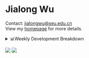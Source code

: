 #  Jialong Wu

Contact: jialongwu@seu.edu.cn<br>
View my [homepage](https://callanwu.github.io/) for more details.

<details><summary>📊Weekly Development Breakdown</summary>

<!--START_SECTION:waka-->

```txt
From: 26 August 2024 - To: 02 September 2024

Total Time: 5 hrs 35 mins

Python     2 hrs 34 mins   ███████████▓░░░░░░░░░░░░░   46.18 %
Bash       1 hr 20 mins    ██████░░░░░░░░░░░░░░░░░░░   23.94 %
Other      54 mins         ████░░░░░░░░░░░░░░░░░░░░░   16.33 %
JSON       20 mins         █▓░░░░░░░░░░░░░░░░░░░░░░░   06.04 %
HTML       18 mins         █▒░░░░░░░░░░░░░░░░░░░░░░░   05.48 %
```

<!--END_SECTION:waka-->

[![wakatime](https://wakatime.com/badge/user/c6720b29-9431-4a60-bc9d-e1fb2b6bd65f.svg)](https://wakatime.com/@c6720b29-9431-4a60-bc9d-e1fb2b6bd65f)
</details>

[![](https://img.shields.io/badge/Google%20Scholar-4385FE.svg?&color=d6d6d6&style=flat-square&logo=google-scholar)](https://scholar.google.com/citations?user=6eg2m4YAAAAJ)
![](https://komarev.com/ghpvc/?username=callanwu)

